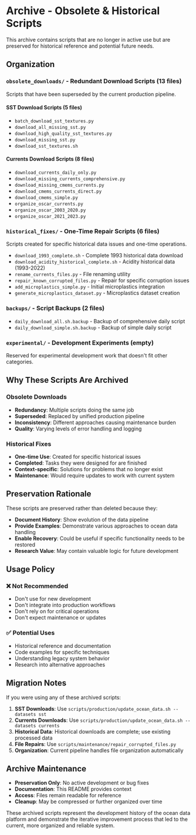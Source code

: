 # Archive - Obsolete & Historical Scripts

This archive contains scripts that are no longer in active use but are preserved for historical reference and potential future needs.

## Organization

### `obsolete_downloads/` - Redundant Download Scripts (13 files)
Scripts that have been superseded by the current production pipeline.

#### SST Download Scripts (5 files)
- `batch_download_sst_textures.py`
- `download_all_missing_sst.py`
- `download_high_quality_sst_textures.py` 
- `download_missing_sst.py`
- `download_sst_textures.sh`

#### Currents Download Scripts (8 files)
- `download_currents_daily_only.py`
- `download_missing_currents_comprehensive.py`
- `download_missing_cmems_currents.py`
- `download_cmems_currents_direct.py`
- `download_cmems_simple.py`
- `organize_oscar_currents.py`
- `organize_oscar_2003_2020.py`  
- `organize_oscar_2021_2023.py`

### `historical_fixes/` - One-Time Repair Scripts (6 files)
Scripts created for specific historical data issues and one-time operations.

- `download_1993_complete.sh` - Complete 1993 historical data download
- `download_acidity_historical_complete.sh` - Acidity historical data (1993-2022)
- `rename_currents_files.py` - File renaming utility
- `repair_known_corrupted_files.py` - Repair for specific corruption issues
- `add_microplastics_simple.py` - Initial microplastics integration
- `generate_microplastics_dataset.py` - Microplastics dataset creation

### `backups/` - Script Backups (2 files)
- `daily_download_all.sh.backup` - Backup of comprehensive daily script
- `daily_download_simple.sh.backup` - Backup of simple daily script

### `experimental/` - Development Experiments (empty)
Reserved for experimental development work that doesn't fit other categories.

## Why These Scripts Are Archived

### Obsolete Downloads
- **Redundancy**: Multiple scripts doing the same job
- **Superseded**: Replaced by unified production pipeline
- **Inconsistency**: Different approaches causing maintenance burden
- **Quality**: Varying levels of error handling and logging

### Historical Fixes
- **One-time Use**: Created for specific historical issues
- **Completed**: Tasks they were designed for are finished
- **Context-specific**: Solutions for problems that no longer exist
- **Maintenance**: Would require updates to work with current system

## Preservation Rationale

These scripts are preserved rather than deleted because they:
- **Document History**: Show evolution of the data pipeline
- **Provide Examples**: Demonstrate various approaches to ocean data handling
- **Enable Recovery**: Could be useful if specific functionality needs to be restored
- **Research Value**: May contain valuable logic for future development

## Usage Policy

### ❌ Not Recommended
- Don't use for new development
- Don't integrate into production workflows  
- Don't rely on for critical operations
- Don't expect maintenance or updates

### ✅ Potential Uses  
- Historical reference and documentation
- Code examples for specific techniques
- Understanding legacy system behavior
- Research into alternative approaches

## Migration Notes

If you were using any of these archived scripts:

1. **SST Downloads**: Use `scripts/production/update_ocean_data.sh --datasets sst`
2. **Currents Downloads**: Use `scripts/production/update_ocean_data.sh --datasets currents`  
3. **Historical Data**: Historical downloads are complete; use existing processed data
4. **File Repairs**: Use `scripts/maintenance/repair_corrupted_files.py`
5. **Organization**: Current pipeline handles file organization automatically

## Archive Maintenance

- **Preservation Only**: No active development or bug fixes
- **Documentation**: This README provides context
- **Access**: Files remain readable for reference
- **Cleanup**: May be compressed or further organized over time

These archived scripts represent the development history of the ocean data platform and demonstrate the iterative improvement process that led to the current, more organized and reliable system.